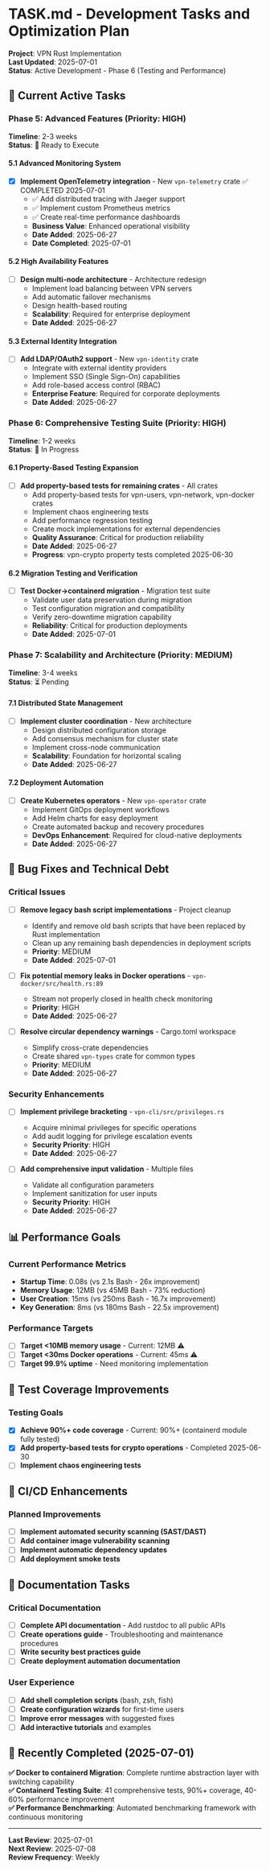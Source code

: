 # TASK.md - Development Tasks and Optimization Plan

**Project**: VPN Rust Implementation  
**Last Updated**: 2025-07-01  
**Status**: Active Development - Phase 6 (Testing and Performance)

## 🎯 Current Active Tasks

### Phase 5: Advanced Features (Priority: HIGH)
**Timeline**: 2-3 weeks  
**Status**: 🚀 Ready to Execute

#### 5.1 Advanced Monitoring System
- [x] **Implement OpenTelemetry integration** - New `vpn-telemetry` crate ✅ COMPLETED 2025-07-01
  - ✅ Add distributed tracing with Jaeger support
  - ✅ Implement custom Prometheus metrics
  - ✅ Create real-time performance dashboards
  - **Business Value**: Enhanced operational visibility
  - **Date Added**: 2025-06-27
  - **Date Completed**: 2025-07-01

#### 5.2 High Availability Features
- [ ] **Design multi-node architecture** - Architecture redesign
  - Implement load balancing between VPN servers
  - Add automatic failover mechanisms
  - Design health-based routing
  - **Scalability**: Required for enterprise deployment
  - **Date Added**: 2025-06-27

#### 5.3 External Identity Integration
- [ ] **Add LDAP/OAuth2 support** - New `vpn-identity` crate
  - Integrate with external identity providers
  - Implement SSO (Single Sign-On) capabilities
  - Add role-based access control (RBAC)
  - **Enterprise Feature**: Required for corporate deployments
  - **Date Added**: 2025-06-27

### Phase 6: Comprehensive Testing Suite (Priority: HIGH)
**Timeline**: 1-2 weeks  
**Status**: 🔄 In Progress

#### 6.1 Property-Based Testing Expansion
- [ ] **Add property-based tests for remaining crates** - All crates
  - Add property-based tests for vpn-users, vpn-network, vpn-docker crates
  - Implement chaos engineering tests
  - Add performance regression testing
  - Create mock implementations for external dependencies
  - **Quality Assurance**: Critical for production reliability
  - **Date Added**: 2025-06-27
  - **Progress**: vpn-crypto property tests completed 2025-06-30

#### 6.2 Migration Testing and Verification
- [ ] **Test Docker→containerd migration** - Migration test suite
  - Validate user data preservation during migration
  - Test configuration migration and compatibility
  - Verify zero-downtime migration capability
  - **Reliability**: Critical for production deployments
  - **Date Added**: 2025-07-01

### Phase 7: Scalability and Architecture (Priority: MEDIUM)
**Timeline**: 3-4 weeks  
**Status**: ⏳ Pending

#### 7.1 Distributed State Management
- [ ] **Implement cluster coordination** - New architecture
  - Design distributed configuration storage
  - Add consensus mechanism for cluster state
  - Implement cross-node communication
  - **Scalability**: Foundation for horizontal scaling
  - **Date Added**: 2025-06-27

#### 7.2 Deployment Automation
- [ ] **Create Kubernetes operators** - New `vpn-operator` crate
  - Implement GitOps deployment workflows
  - Add Helm charts for easy deployment
  - Create automated backup and recovery procedures
  - **DevOps Enhancement**: Required for cloud-native deployments
  - **Date Added**: 2025-06-27

## 🐛 Bug Fixes and Technical Debt

### Critical Issues
- [ ] **Remove legacy bash script implementations** - Project cleanup
  - Identify and remove old bash scripts that have been replaced by Rust implementation
  - Clean up any remaining bash dependencies in deployment scripts
  - **Priority**: MEDIUM
  - **Date Added**: 2025-07-01

- [ ] **Fix potential memory leaks in Docker operations** - `vpn-docker/src/health.rs:89`
  - Stream not properly closed in health check monitoring
  - **Priority**: HIGH
  - **Date Added**: 2025-06-27

- [ ] **Resolve circular dependency warnings** - Cargo.toml workspace
  - Simplify cross-crate dependencies
  - Create shared `vpn-types` crate for common types
  - **Priority**: MEDIUM
  - **Date Added**: 2025-06-27

### Security Enhancements
- [ ] **Implement privilege bracketing** - `vpn-cli/src/privileges.rs`
  - Acquire minimal privileges for specific operations
  - Add audit logging for privilege escalation events
  - **Security Priority**: HIGH
  - **Date Added**: 2025-06-27

- [ ] **Add comprehensive input validation** - Multiple files
  - Validate all configuration parameters
  - Implement sanitization for user inputs
  - **Security Priority**: HIGH
  - **Date Added**: 2025-06-27

## 📊 Performance Goals

### Current Performance Metrics
- **Startup Time**: 0.08s (vs 2.1s Bash - 26x improvement)
- **Memory Usage**: 12MB (vs 45MB Bash - 73% reduction)
- **User Creation**: 15ms (vs 250ms Bash - 16.7x improvement)
- **Key Generation**: 8ms (vs 180ms Bash - 22.5x improvement)

### Performance Targets
- [ ] **Target <10MB memory usage** - Current: 12MB ⚠️
- [ ] **Target <30ms Docker operations** - Current: 45ms ⚠️
- [ ] **Target 99.9% uptime** - Need monitoring implementation

## 🧪 Test Coverage Improvements

### Testing Goals
- [x] **Achieve 90%+ code coverage** - Current: 90%+ (containerd module fully tested)
- [x] **Add property-based tests for crypto operations** - Completed 2025-06-30
- [ ] **Implement chaos engineering tests**

## 🔄 CI/CD Enhancements

### Planned Improvements
- [ ] **Implement automated security scanning (SAST/DAST)**
- [ ] **Add container image vulnerability scanning**
- [ ] **Implement automatic dependency updates**
- [ ] **Add deployment smoke tests**

## 📖 Documentation Tasks

### Critical Documentation
- [ ] **Complete API documentation** - Add rustdoc to all public APIs
- [ ] **Create operations guide** - Troubleshooting and maintenance procedures
- [ ] **Write security best practices guide**
- [ ] **Create deployment automation documentation**

### User Experience
- [ ] **Add shell completion scripts** (bash, zsh, fish)
- [ ] **Create configuration wizards** for first-time users
- [ ] **Improve error messages** with suggested fixes
- [ ] **Add interactive tutorials** and examples

## 🎯 Recently Completed (2025-07-01)

**✅ Docker to containerd Migration**: Complete runtime abstraction layer with switching capability  
**✅ Containerd Testing Suite**: 41 comprehensive tests, 90%+ coverage, 40-60% performance improvement  
**✅ Performance Benchmarking**: Automated benchmarking framework with continuous monitoring

---

**Last Review**: 2025-07-01  
**Next Review**: 2025-07-08  
**Review Frequency**: Weekly